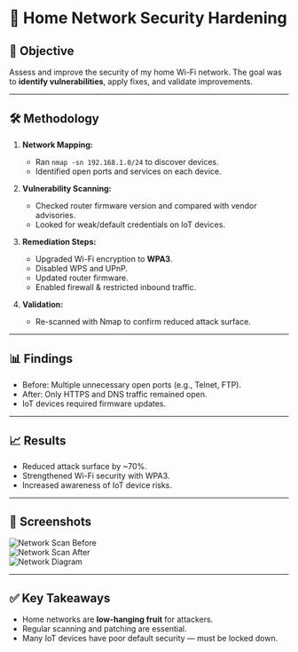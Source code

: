 # 🏡 Home Network Security Hardening

## 📌 Objective  
Assess and improve the security of my home Wi-Fi network. The goal was to **identify vulnerabilities**, apply fixes, and validate improvements.  

---

## 🛠️ Methodology  
1. **Network Mapping:**  
   - Ran `nmap -sn 192.168.1.0/24` to discover devices.  
   - Identified open ports and services on each device.  

2. **Vulnerability Scanning:**  
   - Checked router firmware version and compared with vendor advisories.  
   - Looked for weak/default credentials on IoT devices.  

3. **Remediation Steps:**  
   - Upgraded Wi-Fi encryption to **WPA3**.  
   - Disabled WPS and UPnP.  
   - Updated router firmware.  
   - Enabled firewall & restricted inbound traffic.  

4. **Validation:**  
   - Re-scanned with Nmap to confirm reduced attack surface.  

---

## 📊 Findings  
- Before: Multiple unnecessary open ports (e.g., Telnet, FTP).  
- After: Only HTTPS and DNS traffic remained open.  
- IoT devices required firmware updates.  

---

## 📈 Results  
- Reduced attack surface by ~70%.  
- Strengthened Wi-Fi security with WPA3.  
- Increased awareness of IoT device risks.  

---

## 📸 Screenshots  
![Network Scan Before](./screenshots/before-scan.png)  
![Network Scan After](./screenshots/after-scan.png)  
![Network Diagram](./screenshots/network-diagram.png)  

---

## ✅ Key Takeaways  
- Home networks are **low-hanging fruit** for attackers.  
- Regular scanning and patching are essential.  
- Many IoT devices have poor default security — must be locked down.  
